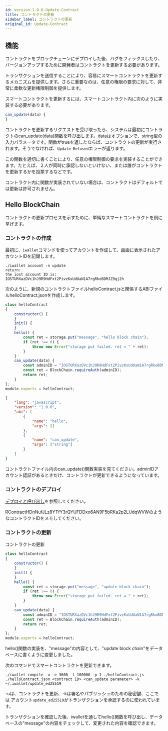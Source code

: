 ```yaml
---
id: version-1.0.6-Update-Contract
title: コントラクトの更新
sidebar_label: コントラクトの更新
original_id: Update-Contract
---
```


## 機能

コントラクトをブロックチェーンにデプロイした後、バグをフィックスしたり、バージョンアップするために開発者はコントラクトを更新する必要があります。

トランザクションを送信することにより、容易にスマートコントラクトを更新するメカニズムを提供します。さらに重要なのは、任意の権限の要求に対して、非常に柔軟な更新権限制御を提供します。

スマートコントラクトを更新するには、スマートコントラクト内に次のように実装する必要があります。
```js
can_update(data) {
}
```

コントラクトを更新するリクエストを受け取ったら、システムは最初にコントラクトのcan_update(data)関数を呼び出します。dataはオプションで、string型の入力パラメータです。関数がtrueを返したならば、コントラクトの更新が実行されます。そうでなければ、`Update Refused`エラーが返ります。

この関数を適切に書くことにより、任意の権限制御の要求を実装することができます。たとえば、２人が同時に承認しないといけない、または誰がコントラクトを更新するかを投票するなどです。

コントラクト内に関数が実装されていない場合は、コントラクトはデフォルトでは更新は許可されません。

## Hello BlockChain

コントラクトの更新プロセスを示すために、単純なスマートコントラクトを例に挙げます。

### コントラクトの作成

最初に、`iwallet`コマンドを使ってアカウントを作成して、画面に表示されたアカウントIDを記録します。
```console
./iwallet account -n update
return:
the iost account ID is:
IOSTURXazDVc1hJ9R9HdFxt2PivzKxUdUaN1A7rgRkoBDMJZ9qj2h
```

次のように、新規のコントラクトファイルhelloContract.jsと関係するABIファイルhelloContract.jsonを作成します。
```js
class helloContract
{
    constructor() {
    }
    init() {
    }
    hello() {
		const ret = storage.put("message", "hello block chain");
        if (ret !== 0) {
            throw new Error("storage put failed. ret = " + ret);
        }
    }
	can_update(data) {
		const adminID = "IOSTURXazDVc1hJ9R9HdFxt2PivzKxUdUaN1A7rgRkoBDMJZ9qj2h";
		const ret = BlockChain.requireAuth(adminID);
		return ret;
	}
};
module.exports = helloContract;
```
```json
{
    "lang": "javascript",
    "version": "1.0.0",
    "abi": [
        {
            "name": "hello",
            "args": []
        },
		{
			"name": "can_update",
			"args": ["string"]
		}
    ]
}
```
コントラクトファイル内のcan_update()関数実装を見てください。adminIDアカウント認証があるときだけ、コントラクトが更新できるようになっています。

### コントラクトのデプロイ

[デプロイと呼び出し](3-smart-contract/Deployment-and-invocation.md)を参照してください。

RContractHDnNufJLz8YTfY3rQYUFDDxo6AN9F5bRKa2p2LUdqWVWのようなコントラクトIDをメモしてください。

### コントラクトの更新
コントラクトの更新
```js
class helloContract
{
    constructor() {
    }
    init() {
    }
    hello() {
		const ret = storage.put("message", "update block chain");
        if (ret !== 0) {
            throw new Error("storage put failed. ret = " + ret);
        }
    }
	can_update(data) {
		const adminID = "IOSTURXazDVc1hJ9R9HdFxt2PivzKxUdUaN1A7rgRkoBDMJZ9qj2h";
		const ret = BlockChain.requireAuth(adminID);
		return ret;
	}
};
module.exports = helloContract;
```
hello()関数の実装を、"message"の内容として、"update block chain"をデータベースに書くように変更しました。

次のコマンドでスマートコントラクトを更新できます。

```console
./iwallet compile -u -e 3600 -l 100000 -p 1 ./helloContract.js ./helloContract.json <contract ID> <can_update parameter> -k ~/.iwallet/update_ed25519
```
-uは、コントラクトを更新、-kは署名やパブリッシュのための秘密鍵、ここでは アカウント`update_ed25519`がトランザクションを承認するのに使われています。

トランザクションを確認した後、iwalletを通してhello()関数を呼び出し、データベースの"message"の内容をチェックして、変更された内容を確認できます。
